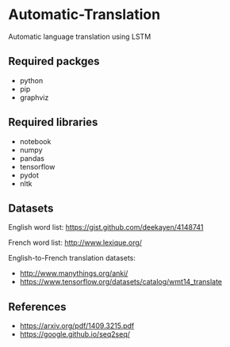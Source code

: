 # Automatic-Translation

Automatic language translation using LSTM

## Required packges

- python
- pip
- graphviz

## Required libraries

- notebook
- numpy
- pandas
- tensorflow
- pydot
- nltk

## Datasets

English word list: https://gist.github.com/deekayen/4148741

French word list: http://www.lexique.org/

English-to-French translation datasets: 
- http://www.manythings.org/anki/
- https://www.tensorflow.org/datasets/catalog/wmt14_translate

## References

- https://arxiv.org/pdf/1409.3215.pdf
- https://google.github.io/seq2seq/
